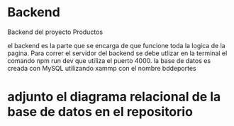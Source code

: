 # Backend
Backend del proyecto Productos

el backend es la parte que se encarga de que funcione toda la logica de la pagina.
Para correr el servidor del backend se debe utlizar en la terminal el comando npm run dev que utiliza el puerto 4000.
la base de datos es creada con MySQL utilizando xammp con el nombre bddeportes

# adjunto el diagrama relacional de la base de datos en el repositorio
